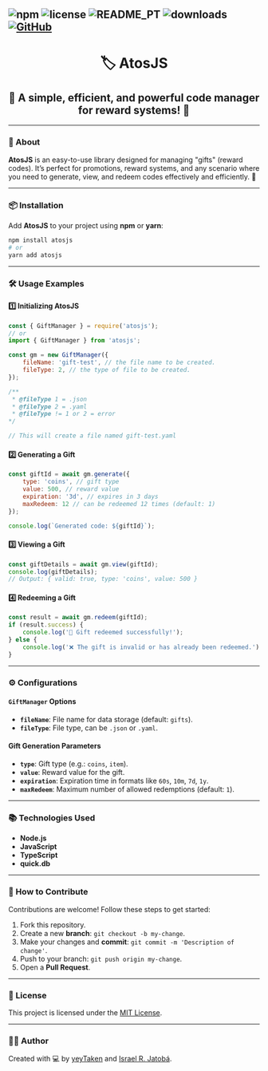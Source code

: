 ![npm](https://img.shields.io/npm/v/atosjs) ![license](https://img.shields.io/github/license/yeyTaken/atosjs) ![README_PT](https://img.shields.io/badge/README-PT--BR-blue?logo=github&style=flat-square&link=https://github.com/yeyTaken/atosjs/blob/main/README_PT.md) ![downloads](https://img.shields.io/npm/dt/atosjs) [![GitHub](https://img.shields.io/badge/GitHub-yeyTaken%2Fatosjs-181717?logo=github)](https://github.com/yeyTaken/atosjs)
---

<h1 align="center">🏷️ AtosJS</h1>  
<h2 align="center">🎁 A simple, efficient, and powerful code manager for reward systems! 🎯</h2>

---

### 📖 About  

**AtosJS** is an easy-to-use library designed for managing "gifts" (reward codes). It’s perfect for promotions, reward systems, and any scenario where you need to generate, view, and redeem codes effectively and efficiently. 🚀  

---

### 📦 Installation  

Add **AtosJS** to your project using **npm** or **yarn**:  

```bash
npm install atosjs
# or
yarn add atosjs
```

---

### 🛠️ Usage Examples  

#### 1️⃣ Initializing AtosJS  

```js
const { GiftManager } = require('atosjs');
// or
import { GiftManager } from 'atosjs';

const gm = new GiftManager({
    fileName: 'gift-test', // the file name to be created.
    fileType: 2, // the type of file to be created.
});

/** 
 * @fileType 1 = .json
 * @fileType 2 = .yaml
 * @fileType != 1 or 2 = error
*/

// This will create a file named gift-test.yaml
```

#### 2️⃣ Generating a Gift  

```js
const giftId = await gm.generate({
    type: 'coins', // gift type
    value: 500, // reward value
    expiration: '3d', // expires in 3 days
    maxRedeem: 12 // can be redeemed 12 times (default: 1)
});

console.log(`Generated code: ${giftId}`);
```

#### 3️⃣ Viewing a Gift  

```js
const giftDetails = await gm.view(giftId);
console.log(giftDetails);
// Output: { valid: true, type: 'coins', value: 500 }
```

#### 4️⃣ Redeeming a Gift  

```js
const result = await gm.redeem(giftId);
if (result.success) {
    console.log('🎉 Gift redeemed successfully!');
} else {
    console.log('❌ The gift is invalid or has already been redeemed.');
}
```

---

### ⚙️ Configurations  

#### `GiftManager` Options  

- **`fileName`**: File name for data storage (default: `gifts`).
- **`fileType`**: File type, can be `.json` or `.yaml`.

#### Gift Generation Parameters  

- **`type`**: Gift type (e.g.: `coins`, `item`).
- **`value`**: Reward value for the gift.
- **`expiration`**: Expiration time in formats like `60s`, `10m`, `7d`, `1y`.
- **`maxRedeem`**: Maximum number of allowed redemptions (default: `1`).

---

### 📚 Technologies Used  

- **Node.js**  
- **JavaScript**  
- **TypeScript**  
- **quick.db**  

---

### 🤝 How to Contribute  

Contributions are welcome! Follow these steps to get started:  

1. Fork this repository.  
2. Create a new **branch**: `git checkout -b my-change`.  
3. Make your changes and **commit**: `git commit -m 'Description of change'`.  
4. Push to your branch: `git push origin my-change`.  
5. Open a **Pull Request**.

---

### 📄 License  

This project is licensed under the [MIT License](LICENSE).  

---

### 👨‍💻 Author  

Created with 💻 by [yeyTaken](https://github.com/yeyTaken) and [Israel R. Jatobá](https://github.com/).